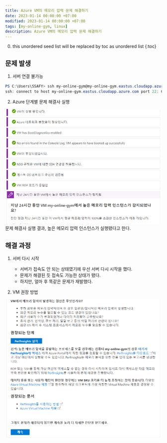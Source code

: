 ```yaml
---
title: Azure VM의 메모리 압력 문제 해결하기
date: 2023-01-14 00:00:00 +07:00
modified: 2023-01-14 00:00:00 +07:00
tags: [my-online-gym, linux]
description: Azure VM의 메모리 압력 문제 해결하기
---
```

0. this unordered seed list will be replaced by toc as unordered list
{:toc}

## 문제 발생
1. 서버 연결 불가능
```powershell
PS C:\Users\SSAFY> ssh my-online-gym@my-online-gym.eastus.cloudapp.azure.com
ssh: connect to host my-online-gym.eastus.cloudapp.azure.com port 22: Connection timed out
```

2. Azure 단계별 문제 해결사 실행
<img src="/_posts/my-online-gym/server_error_1.PNG" alt="memory pressure error"/>
문제 해결사 실행 결과, 높은 메모리 압력 인스턴스가 실행됐다고 한다.

## 해결 과정
1. 서버 다시 시작
    - 서버가 접속도 안 되는 상태였기에 우선 서버 다시 시작을 했다.
    - 문제가 해결된 듯 접속도 가능한 상태가 됐다.
    - 하지만, 얼마 후 똑같은 문제가 재발했다.

2. VM 권장 방법
<img src="/_posts/my-online-gym/server_error_2.PNG" alt="memory pressure error"/>